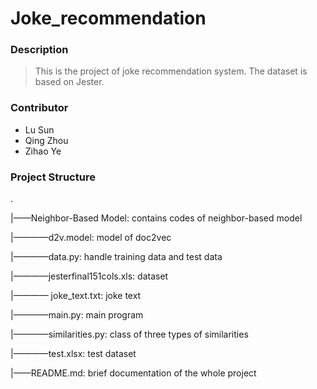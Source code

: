 # Joke_recommendation

### Description

>  This is the project of joke recommendation system. The dataset is based on Jester.

### Contributor

- Lu Sun
- Qing Zhou
- Zihao Ye

### Project Structure

.

|——Neighbor-Based Model: contains codes of neighbor-based model 

|————d2v.model: model of doc2vec

|————data.py: handle training data and test data

|————jesterfinal151cols.xls: dataset

|———— joke_text.txt: joke text

|————main.py: main program

|————similarities.py: class of three types of similarities

|————test.xlsx: test dataset

|——README.md: brief documentation of the whole project